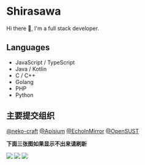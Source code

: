 # Shirasawa

Hi there 👋, I'm a full stack developer.

## Languages

- JavaScript / TypeScript
- Java / Kotlin
- C / C++
- Golang
- PHP
- Python

## 主要提交组织

[@neko-craft](https://github.com/neko-craft) [@Apisium](https://github.com/Apisium) [@EchoInMirror](https://github.com/EchoInMirror) [@OpenSUST](https://github.com/OpenSUST)

<!--
![](https://github-readme-stats.vercel.app/api?username=ShirasawaSama&count_private=true&show_icons=true&locale=cn&include_all_commits=true) ![](https://github-readme-stats.vercel.app/api/top-langs/?username=ShirasawaSama&hide=css,html&layout=compact&langs_count=8)
-->

**下面三张图如果显示不出来请刷新**

![](https://github-readme-stats.vercel.app/api?username=ShirasawaSama&count_private=true&show_icons=true&locale=cn&include_all_commits=true) ![](https://github-readme-stats-delta-nine-62.vercel.app/api?username=ShirasawaSama&count_private=true&show_icons=true&locale=cn&include_all_commits=true&include_orgs=true&custom_title=Shirasawa包括全部orgs的Stats) ![](https://github-readme-stats.vercel.app/api/top-langs/?username=ShirasawaSama&hide=css,html&layout=compact&langs_count=8)
